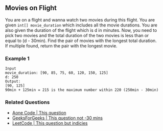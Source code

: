 ## Movies on Flight

You are on a flight and wanna watch two movies during this flight.
You are given `int[] movie_duration` which includes all the movie durations.
You are also given the duration of the flight which is d in minutes.
Now, you need to pick two movies and the total duration of the two movies is less than or equal to (d - 30min).
Find the pair of movies with the longest total duration. If multiple found, return the pair with the longest movie.

### Example 1
```
Input
movie_duration: [90, 85, 75, 60, 120, 150, 125]
d: 250
Output:
[90, 125]
90min + 125min = 215 is the maximum number within 220 (250min - 30min)
```

### Related Questions
* [Aone Code | This question](https://aonecode.com/amazon-online-assessment-questions#m)
* [GeeksForGeeks | This question not -30 mins](https://www.geeksforgeeks.org/amazon-interview-experience-sde-2-10/)
* [LeetCode | This question but indicies](https://leetcode.com/discuss/interview-question/313719/Amazon-or-Online-Assessment-2019-or-Movies-on-Flight)
